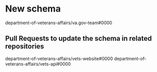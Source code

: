 # New schema
<!--
Please describe the new schema that is being added and include links to any relevant
issues to help future developers understand the schema and related code.

Please ensure you have incremented the version in `package.json`.
-->
department-of-veterans-affairs/va.gov-team#0000

## Pull Requests to update the schema in related repositories
<!--
This PR will be reviewed by someone from a group in CODEOWNERS to ensure that there is a
related front-end and back-end PR where the gem was updated. Please include those links
-->
department-of-veterans-affairs/vets-website#0000
department-of-veterans-affairs/vets-api#0000

<!-- The reviewer should just check that the related PRs exist and version is incremented. -->
